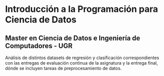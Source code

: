 # Introducción a la Programación para Ciencia de Datos
## Master en Ciencia de Datos e Ingeniería de Computadores - UGR

Análisis de distintos datasets de regresión y clasificación correspondientes con las entregas de evaluación continua de la asignatura y la entrega final, dónde se incluyen tareas de preprocesamiento de datos.
